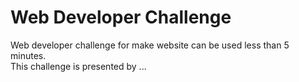 Web Developer Challenge
===

Web developer challenge for make website can be used less than 5 minutes.<br>
This challenge is presented by ...<br>